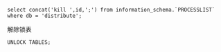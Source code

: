 
```
select concat('kill ',id,';') from information_schema.`PROCESSLIST` where db = 'distribute';
```

解除锁表

```
UNLOCK TABLES;
```
